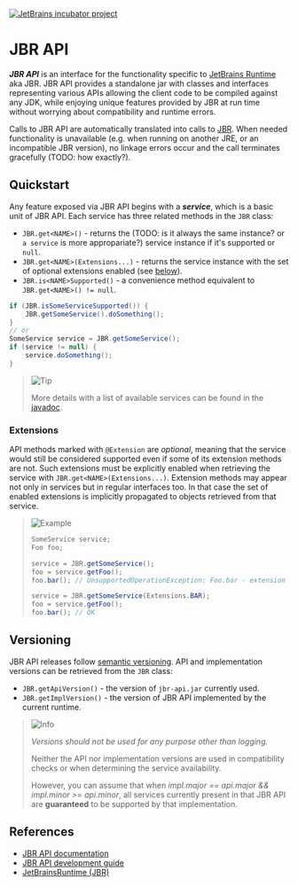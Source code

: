 [![JetBrains incubator project](https://jb.gg/badges/incubator.svg)](https://github.com/JetBrains#jetbrains-on-github)

# JBR API

**_JBR API_** is an interface for the functionality specific to 
[JetBrains Runtime](https://github.com/JetBrains/JetBrainsRuntime) aka JBR.
JBR API provides a standalone jar with classes and interfaces representing various APIs
allowing the client code to be compiled against any JDK, while enjoying unique
features provided by JBR at run time without worrying about compatibility and runtime errors.

Calls to JBR API are automatically translated into calls to
[JBR](https://github.com/JetBrains/JetBrainsRuntime).
When needed functionality is unavailable (e.g. when running on another JRE,
or an incompatible JBR version), no linkage errors occur and the call
terminates gracefully (TODO: how exactly?).

## Quickstart

Any feature exposed via JBR API begins with a **_service_**, which is a basic
unit of JBR API. Each service has three related methods in the `JBR` class:
* `JBR.get<NAME>()` - returns the (TODO: is it always the same instance? or `a service` is more appropariate?) service instance if it's supported or `null`.
* `JBR.get<NAME>(Extensions...)` - returns the service instance with the set of optional extensions enabled (see [below](#extensions)).
* `JBR.is<NAME>Supported()` - a convenience method equivalent to `JBR.get<NAME>() != null`.

```java
if (JBR.isSomeServiceSupported()) {
    JBR.getSomeService().doSomething();
}
// or
SomeService service = JBR.getSomeService();
if (service != null) {
    service.doSomething();
}
```
> <picture>
>   <source media="(prefers-color-scheme: light)" srcset="https://raw.githubusercontent.com/Mqxx/GitHub-Markdown/f167aefa480e8d37e9941a25f0b40981b74a47be/blockquotes/badge/light-theme/tip.svg">
>   <img alt="Tip" src="https://raw.githubusercontent.com/Mqxx/GitHub-Markdown/f167aefa480e8d37e9941a25f0b40981b74a47be/blockquotes/badge/dark-theme/tip.svg">
> </picture><br>
>
> More details with a list of available services can be found in the
> [javadoc](https://jetbrains.github.io/JetBrainsApiTest).

### Extensions

API methods marked with `@Extension` are *optional*, meaning that the service would still be
considered supported even if some of its extension methods are not.
Such extensions must be explicitly enabled when retrieving the service with `JBR.get<NAME>(Extensions...)`.
Extension methods may appear not only in services but in regular interfaces too.
In that case the set of enabled extensions is implicitly propagated to objects retrieved from that service.

> <picture>
>   <source media="(prefers-color-scheme: light)" srcset="https://raw.githubusercontent.com/Mqxx/GitHub-Markdown/f167aefa480e8d37e9941a25f0b40981b74a47be/blockquotes/badge/light-theme/example.svg">
>   <img alt="Example" src="https://raw.githubusercontent.com/Mqxx/GitHub-Markdown/f167aefa480e8d37e9941a25f0b40981b74a47be/blockquotes/badge/dark-theme/example.svg">
> </picture><br>
>
> ```java
> SomeService service;
> Foo foo;
> 
> service = JBR.getSomeService();
> foo = service.getFoo();
> foo.bar(); // UnsupportedOperationException: Foo.bar - extension BAR is disabled
> 
> service = JBR.getSomeService(Extensions.BAR);
> foo = service.getFoo();
> foo.bar(); // OK
> ```

## Versioning

JBR API releases follow [semantic versioning](https://semver.org).
API and implementation versions can be retrieved from the `JBR` class:
* `JBR.getApiVersion()` - the version of `jbr-api.jar` currently used.
* `JBR.getImplVersion()` - the version of JBR API implemented by the current runtime.

> <picture>
>   <source media="(prefers-color-scheme: light)" srcset="https://raw.githubusercontent.com/Mqxx/GitHub-Markdown/f167aefa480e8d37e9941a25f0b40981b74a47be/blockquotes/badge/light-theme/info.svg">
>   <img alt="Info" src="https://raw.githubusercontent.com/Mqxx/GitHub-Markdown/f167aefa480e8d37e9941a25f0b40981b74a47be/blockquotes/badge/dark-theme/info.svg">
> </picture><br>
>
>  _Versions should not be used for any purpose other than logging._
>
> Neither the API nor implementation versions are used in compatibility
> checks or when determining the service availability.
> 
> However, you can assume that when
> *impl.major == api.major && impl.minor >= api.minor*,
> all services currently present in that JBR API are **guaranteed** to be supported
> by that implementation.
> 

## References

* [JBR API documentation](https://jetbrains.github.io/JetBrainsApiTest)
* [JBR API development guide](CONTRIBUTING.md)
* [JetBrainsRuntime (JBR)](https://github.com/JetBrains/JetBrainsRuntime)
